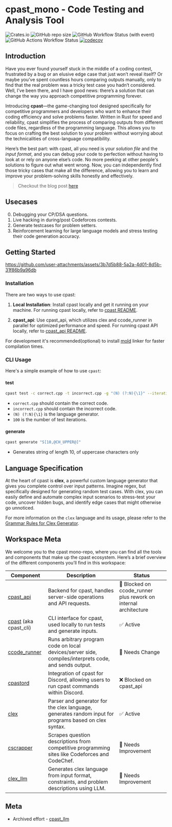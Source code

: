 # cpast_mono - Code Testing and Analysis Tool

![Crates.io](https://img.shields.io/crates/d/cpast)
![GitHub repo size](https://img.shields.io/github/repo-size/rootCircle/cpast_mono)
![GitHub Workflow Status (with event)](https://img.shields.io/github/actions/workflow/status/rootCircle/cpast_mono/general.yml)
![GitHub Actions Workflow Status](https://img.shields.io/github/actions/workflow/status/rootCircle/cpast_mono/audit.yml?label=audit)
[![codecov](https://codecov.io/gh/rootCircle/cpast_mono/graph/badge.svg?token=B4E8O14XPA)](https://codecov.io/gh/rootCircle/cpast_mono)

## Introduction

Have you ever found yourself stuck in the middle of a coding contest, frustrated by a bug or an elusive edge case that just won’t reveal itself? Or maybe you’ve spent countless hours comparing outputs manually, only to find that the real problem was a tricky test case you hadn’t considered. Well, I’ve been there, and I have good news: there’s a solution that can change the way you approach competitive programming forever.

Introducing **cpast**—the game-changing tool designed specifically for competitive programmers and developers who want to enhance their coding efficiency and solve problems faster. Written in Rust for speed and reliability, cpast simplifies the process of comparing outputs from different code files, regardless of the programming language. This allows you to focus on crafting the best solution to your problem without worrying about the technicalities of cross-language compatibility.

Here’s the best part: with cpast, all you need is your _solution file_ and the _input format_, and you can debug your code to perfection without having to look at or rely on anyone else’s code. No more peeking at other people's solutions to figure out what went wrong. Now, you can independently find those tricky cases that make all the difference, allowing you to learn and improve your problem-solving skills honestly and effectively.

> Checkout the blog post [here](https://rootcircle.github.io/blog/project/cpast.html)

## Usecases

0. Debugging your CP/DSA questions.
1. Live hacking in during/post Codeforces contests.
2. Generate testcases for problem setters.
3. Reinforcement learning for large language models and stress testing their code generation accuracy.

## Getting Started

<https://github.com/user-attachments/assets/3b7d5b88-5a2a-4d01-8d5b-31f86b9a96db>

### Installation

There are two ways to use cpast:

1. **Local Installation**: Install cpast locally and get it running on your machine.
For running cpast locally, refer to [cpast README](./cpast/README.md#installation).

2. **cpast_api**: Use cpast_api, which utilizes clex and ccode_runner in parallel for optimized performance and speed.
For running cpast API locally, refer to [cpast_api README](./cpast_api/README.md).

For development it's recommended(optional) to install [mold](https://github.com/rui314/mold) linker for faster compilation times.

### CLI Usage

Here's a simple example of how to use `cpast`:

#### test

```bash
cpast test -c correct.cpp -t incorrect.cpp -g "(N) (?:N){\1}" --iterations 100
```

* `correct.cpp` should contain the correct code.
* `incorrect.cpp` should contain the incorrect code.
* `(N) (?:N){\1}` is the language generator.
* `100` is the number of test iterations.

#### generate

```bash
cpast generate "S[10,@CH_UPPER@]"
```

* Generates string of length 10, of uppercase characters only

## Language Specification

At the heart of cpast is **clex**, a powerful custom language generator that gives you complete control over input patterns. Imagine regex, but specifically designed for generating random test cases. With clex, you can easily define and automate complex input scenarios to stress-test your code, uncover hidden bugs, and identify edge cases that might otherwise go unnoticed.

For more information on the `clex` language and its usage, please refer to the [Grammar Rules for Clex Generator](./clex_gen/docs/CLEX_LANG_SPECS.md).

## Workspace Meta

We welcome you to the cpast mono-repo, where you can find all the tools and components that make up the cpast ecosystem. Here’s a brief overview of the different components you’ll find in this workspace:

| Component    | Description                                                                                           | Status                |
|--------------|-------------------------------------------------------------------------------------------------------|-----------------------|
| [cpast_api](./cpast_api/README.md)    | Backend for cpast, handles server-side operations and API requests.                                   | 🚧 Blocked on ccode_runner plus rework on internal architecture   |
| [cpast](./cpast/README.md) (aka cpast_cli)      | CLI interface for cpast, used locally to run tests and generate inputs.                               | ✅ Active             |
| [ccode_runner](./ccode_runner/README.md) | Runs arbitrary program code on local devices/server side, compiles/interprets code, and sends output. | 🔄 Needs Change       |
| [cpastord](./cpastord/README.md)     | Integration of cpast for Discord, allowing users to run cpast commands within Discord.                | ❌ Blocked on cpast_api          |
| [clex](./clex_gen/README.md)         | Parser and generator for the clex language, generates random input for programs based on clex syntax. | ✅ Active             |
| [cscrapper](./cscrapper/README.md)    | Scrapes question descriptions from competitive programming sites like Codeforces and CodeChef.        | 🔄 Needs Improvement  |
| [clex_llm](./clex_llm/README.md)     | Generates clex language from input format, constraints, and problem descriptions using LLM.           | 🔄 Needs Improvement |

## Meta

* Archived effort - [cpast\_llm](https://github.com/rootCircle/cpast_llm)

